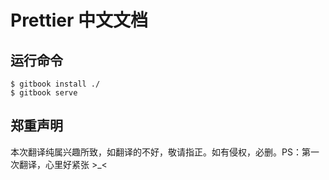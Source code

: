 # Prettier 中文文档

## 运行命令

```git
$ gitbook install ./
$ gitbook serve
```

## 郑重声明

本次翻译纯属兴趣所致，如翻译的不好，敬请指正。如有侵权，必删。PS：第一次翻译，心里好紧张 >_<